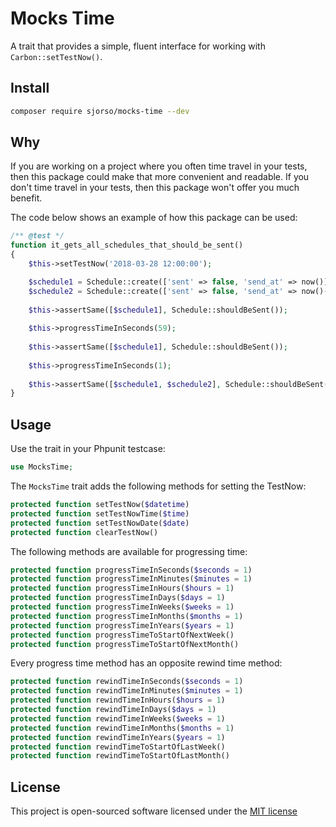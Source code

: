 # Mocks Time
A trait that provides a simple, fluent interface for working with `Carbon::setTestNow()`.

## Install
```bash
composer require sjorso/mocks-time --dev
```

## Why
If you are working on a project where you often time travel in your tests, then this package could make that more convenient and readable. If you don't time travel in your tests, then this package won't offer you much benefit.

The code below shows an example of how this package can be used:
```php
/** @test */
function it_gets_all_schedules_that_should_be_sent()
{
    $this->setTestNow('2018-03-28 12:00:00');

    $schedule1 = Schedule::create(['sent' => false, 'send_at' => now()]);
    $schedule2 = Schedule::create(['sent' => false, 'send_at' => now()->addMinutes(1)]);
    
    $this->assertSame([$schedule1], Schedule::shouldBeSent());
    
    $this->progressTimeInSeconds(59);
    
    $this->assertSame([$schedule1], Schedule::shouldBeSent());
    
    $this->progressTimeInSeconds(1);
    
    $this->assertSame([$schedule1, $schedule2], Schedule::shouldBeSent());    
}
```

## Usage
Use the trait in your Phpunit testcase:
```php
use MocksTime;
```

The `MocksTime` trait adds the following methods for setting the TestNow:
```php
protected function setTestNow($datetime)
protected function setTestNowTime($time)
protected function setTestNowDate($date)
protected function clearTestNow()
```

The following methods are available for progressing time:
```php
protected function progressTimeInSeconds($seconds = 1)
protected function progressTimeInMinutes($minutes = 1)
protected function progressTimeInHours($hours = 1)
protected function progressTimeInDays($days = 1)
protected function progressTimeInWeeks($weeks = 1)
protected function progressTimeInMonths($months = 1)
protected function progressTimeInYears($years = 1)
protected function progressTimeToStartOfNextWeek()
protected function progressTimeToStartOfNextMonth()
```

Every progress time method has an opposite rewind time method:
```php
protected function rewindTimeInSeconds($seconds = 1)
protected function rewindTimeInMinutes($minutes = 1)
protected function rewindTimeInHours($hours = 1)
protected function rewindTimeInDays($days = 1)
protected function rewindTimeInWeeks($weeks = 1)
protected function rewindTimeInMonths($months = 1)
protected function rewindTimeInYears($years = 1)
protected function rewindTimeToStartOfLastWeek()
protected function rewindTimeToStartOfLastMonth()
```

## License

This project is open-sourced software licensed under the [MIT license](http://opensource.org/licenses/MIT)
